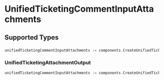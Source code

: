 # UnifiedTicketingCommentInputAttachments


## Supported Types

### 

```go
unifiedTicketingCommentInputAttachments := components.CreateUnifiedTicketingCommentInputAttachmentsStr(string{/* values here */})
```

### UnifiedTicketingAttachmentOutput

```go
unifiedTicketingCommentInputAttachments := components.CreateUnifiedTicketingCommentInputAttachmentsUnifiedTicketingAttachmentOutput(components.UnifiedTicketingAttachmentOutput{/* values here */})
```

